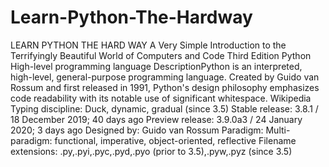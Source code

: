 # Learn-Python-The-Hardway
LEARN PYTHON THE HARD WAY A Very Simple Introduction to the Terrifyingly Beautiful World of Computers and Code Third Edition
Python
High-level programming language
DescriptionPython is an interpreted, high-level, general-purpose programming language. Created by Guido van Rossum and first released in 1991, Python's design philosophy emphasizes code readability with its notable use of significant whitespace. Wikipedia
Typing discipline: Duck, dynamic, gradual (since 3.5)
Stable release: 3.8.1 / 18 December 2019; 40 days ago
Preview release: 3.9.0a3 / 24 January 2020; 3 days ago
Designed by: Guido van Rossum
Paradigm: Multi-paradigm: functional, imperative, object-oriented, reflective
Filename extensions: .py,.pyi,.pyc,.pyd,.pyo (prior to 3.5),.pyw,.pyz (since 3.5)
